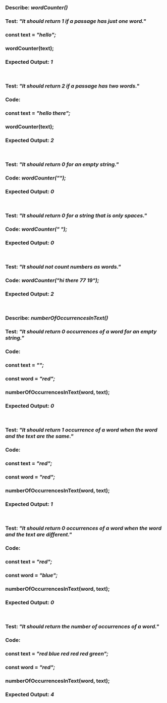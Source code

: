 ### **Describe:** _wordCounter()_

  ### Test: _"It should return 1 if a passage has just one word."_
  ### const text = _"hello";_
  ### wordCounter(text);
  ### Expected Output: _1_

  <br >

  ### Test: _"It should return 2 if a passage has two words."_
  ### Code:
  ### const text = _"hello there";_
  ### wordCounter(text);
  ### Expected Output: _2_

  <br >

  ### Test: _"It should return 0 for an empty string."_
  ### Code: _wordCounter("");_
  ### Expected Output: _0_

  <br >

  ### Test: _"It should return 0 for a string that is only spaces."_
  ### Code: _wordCounter("            ");_
  ### Expected Output: _0_

  <br >

  ### Test: _"It should not count numbers as words."_
  ### Code: _wordCounter("hi there 77 19");_
  ### Expected Output: _2_

<br >

### **Describe:** _numberOfOccurrencesInText()_
### Test: _"It should return 0 occurrences of a word for an empty string."_
### Code:
### const text = _"";_
### const word = _"red";_
### numberOfOccurrencesInText(word, text);
### Expected Output: _0_

<br >

### Test: _"It should return 1 occurrence of a word when the word and the text are the same."_
### Code:
### const text = _"red";_
### const word = _"red";_
### numberOfOccurrencesInText(word, text);
### Expected Output: _1_

<br >

### Test: _"It should return 0 occurrences of a word when the word and the text are different."_
### Code:
### const text = _"red";_
### const word = _"blue";_
### numberOfOccurrencesInText(word, text);
### Expected Output: _0_

<br >

### Test: _"It should return the number of occurrences of a word."_
### Code:
### const text = _"red blue red red red green";_
### const word = _"red";_
### numberOfOccurrencesInText(word, text);
### Expected Output: _4_

<br >



